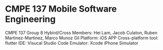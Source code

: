 # CMPE 137 Mobile Software Engineering
CMPE 137 Group 8 Hybird/Cross
Members: Hei Lam, Jacob Culaton, Ruben Martinez-Martinez, Marco Munoz Gil
Platform: iOS APP
Cross-platform tool: flutter
IDE: Visucal Studio Code
Emulator: Xcode iPhone Simulator

